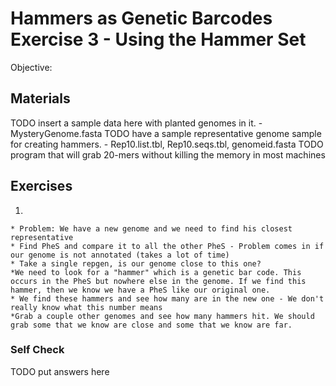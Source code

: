 # Hammers as Genetic Barcodes Exercise 3 - Using the Hammer Set

Objective: 



## Materials

TODO insert a sample data here with planted genomes in it. -  MysteryGenome.fasta
TODO have a sample representative genome sample for creating hammers. - Rep10.list.tbl, Rep10.seqs.tbl, genomeid.fasta
TODO program that will grab 20-mers without killing the memory in most machines

## Exercises

1. 

    * Problem: We have a new genome and we need to find his closest representative
    * Find PheS and compare it to all the other PheS - Problem comes in if our genome is not annotated (takes a lot of time)
    * Take a single repgen, is our genome close to this one?
    *We need to look for a "hammer" which is a genetic bar code. This occurs in the PheS but nowhere else in the genome. If we find this hammer, then we know we have a PheS like our original one.
    * We find these hammers and see how many are in the new one - We don't really know what this number means
    *Grab a couple other genomes and see how many hammers hit. We should grab some that we know are close and some that we know are far. 

### Self Check

TODO put answers here